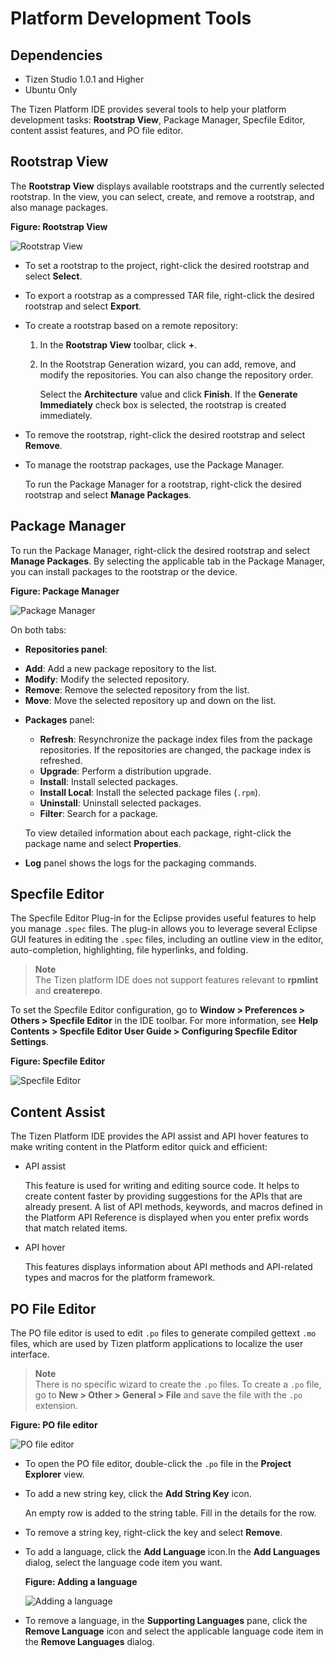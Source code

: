# Platform Development Tools

## Dependencies
- Tizen Studio 1.0.1 and Higher
- Ubuntu Only

The Tizen Platform IDE provides several tools to help your platform development tasks: **Rootstrap View**, Package Manager, Specfile Editor, content assist features, and PO file editor.

## Rootstrap View

The **Rootstrap View** displays available rootstraps and the currently selected rootstrap. In the view, you can select, create, and remove a rootstrap, and also manage packages.

**Figure: Rootstrap View**

![Rootstrap View](./media/platform_rootstrap_view.png)

- To set a rootstrap to the project, right-click the desired rootstrap and select **Select**.

- To export a rootstrap as a compressed TAR file, right-click the desired rootstrap and select **Export**.

- To create a rootstrap based on a remote repository:

  1. In the **Rootstrap View** toolbar, click **+**.

  2. In the Rootstrap Generation wizard, you can add, remove, and modify the repositories. You can also change the repository order.

     Select the **Architecture** value and click **Finish**. If the **Generate Immediately** check box is selected, the rootstrap is created immediately.

- To remove the rootstrap, right-click the desired rootstrap and select **Remove**.

- To manage the rootstrap packages, use the Package Manager.

  To run the Package Manager for a rootstrap, right-click the desired rootstrap and select **Manage Packages**.

## Package Manager

To run the Package Manager, right-click the desired rootstrap and select **Manage Packages**. By selecting the applicable tab in the Package Manager, you can install packages to the rootstrap or the device.

**Figure: Package Manager**

![Package Manager](./media/platform_package_manager.png)

On both tabs:

* **Repositories panel**:
 - **Add**: Add a new package repository to the list.
 - **Modify**: Modify the selected repository.
 - **Remove**: Remove the selected repository from the list.
 - **Move**: Move the selected repository up and down on the list.
* **Packages** panel:
  - **Refresh**: Resynchronize the package index files from the package repositories. If the repositories are changed, the package index is refreshed.
  - **Upgrade**: Perform a distribution upgrade.
  - **Install**: Install selected packages.
  - **Install Local**: Install the selected package files (`.rpm`).
  - **Uninstall**: Uninstall selected packages.
  - **Filter**: Search for a package.

  To view detailed information about each package, right-click the package name and select **Properties**.
* **Log** panel shows the logs for the packaging commands.

## Specfile Editor

The Specfile Editor Plug-in for the Eclipse provides useful features to help you manage `.spec` files. The plug-in allows you to leverage several Eclipse GUI features in editing the `.spec` files, including an outline view in the editor, auto-completion, highlighting, file hyperlinks, and folding.

> **Note**<br>
> The Tizen platform IDE does not support features relevant to **rpmlint** and **createrepo**.

To set the Specfile Editor configuration, go to **Window > Preferences > Others > Specfile Editor** in the IDE toolbar. For more information, see **Help Contents > Specfile Editor User Guide > Configuring Specfile Editor Settings**.

**Figure: Specfile Editor**

![Specfile Editor](./media/platform_specfile_editor.png)

## Content Assist

The Tizen Platform IDE provides the API assist and API hover features to make writing content in the Platform editor quick and efficient:

- API assist

  This feature is used for writing and editing source code. It helps to create content faster by providing suggestions for the APIs that are already present. A list of API methods, keywords, and macros defined in the Platform API Reference is displayed when you enter prefix words that match related items.

- API hover

  This features displays information about API methods and API-related types and macros for the platform framework.

## PO File Editor

The PO file editor is used to edit `.po` files to generate compiled gettext `.mo` files, which are used by Tizen platform applications to localize the user interface.

> **Note**<br>
>There is no specific wizard to create the `.po` files. To create a `.po` file, go to **New > Other > General > File** and save the file with the `.po` extension.

**Figure: PO file editor**

![PO file editor](./media/platform_po_file_editor.png)

- To open the PO file editor, double-click the `.po` file in the **Project Explorer** view.
- To add a new string key, click the **Add String Key** icon.

  An empty row is added to the string table. Fill in the details for the row.
- To remove a string key, right-click the key and select **Remove**.
- To add a language, click the **Add Language** icon.In the **Add Languages** dialog, select the language code item you want.

  **Figure: Adding a language**

  ![Adding a language](./media/platform_po_add.png)
- To remove a language, in the **Supporting Languages** pane, click the **Remove Language** icon and select the applicable language code item in the **Remove Languages** dialog.
